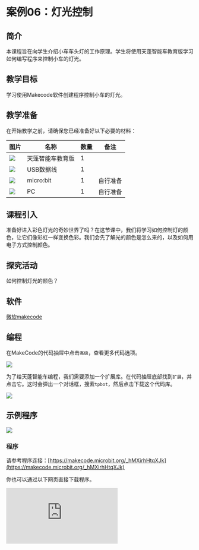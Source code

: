 ﻿---
sidebar_position: 6
sidebar_label: 灯光控制
---

# 案例06：灯光控制

## 简介

本课程旨在向学生介绍小车车头灯的工作原理。学生将使用天蓬智能车教育版学习如何编写程序来控制小车的灯光。

## 教学目标


学习使用Makecode软件创建程序控制小车的灯光。

## 教学准备

在开始教学之前，请确保您已经准备好以下必要的材料：

| 图片 | 名称 | 数量 | 备注 |
|---|---|---|---|
| ![](https://wiki-media-ef.oss-cn-hongkong.aliyuncs.com/docs/microbit/microbit-smart-car/microbit-smart-cutebot-pro/images/power-indicator-01.png)| 天蓬智能车教育版 | 1 |   |
| ![](https://wiki-media-ef.oss-cn-hongkong.aliyuncs.com/docs/microbit/interesting-case/cutebot-fun-football-game-kit/cases-libraries/images/USB-data-cable.png) | USB数据线 | 1 |   |
| ![](https://wiki-media-ef.oss-cn-hongkong.aliyuncs.com/docs/microbit/interesting-case/cutebot-fun-football-game-kit/cases-libraries/images/microbit.png) | micro:bit | 1 | 自行准备 |
| ![](https://wiki-media-ef.oss-cn-hongkong.aliyuncs.com/docs/microbit/interesting-case/cutebot-fun-football-game-kit/cases-libraries/images/pc.png) | PC | 1 | 自行准备 |

## 课程引入

准备好进入彩色灯光的奇妙世界了吗？在这节课中，我们将学习如何控制灯的颜色，让它们像彩虹一样变换色彩。我们会先了解光的颜色是怎么来的，以及如何用电子方式控制颜色。

## 探究活动

如何控制灯光的颜色？

## 软件

[微软makecode](https://makecode.microbit.org/#)


## 编程

在MakeCode的代码抽屉中点击`高级`，查看更多代码选项。

![](https://wiki-media-ef.oss-cn-hongkong.aliyuncs.com/docs/microbit/microbit-smart-car/microbit-tpbot/images/TPBot_tianpeng_case_01_02.png)

为了给天蓬智能车编程，我们需要添加一个扩展库。在代码抽屉底部找到`扩展`，并点击它。这时会弹出一个对话框，搜索`tpbot`，然后点击下载这个代码库。

![](https://wiki-media-ef.oss-cn-hongkong.aliyuncs.com/docs/microbit/microbit-smart-car/microbit-tpbot/images/TPBot_tianpeng_case_01_03.png)


## 示例程序

![](https://wiki-media-ef.oss-cn-hongkong.aliyuncs.com/docs/microbit/microbit-smart-car/microbit-tpbot-edu/TPBot_tianpeng_edu_case_06_07.png)

### 程序

请参考程序连接：[https://makecode.microbit.org/_hMXirhHtqXJk](https://makecode.microbit.org/_hMXirhHtqXJk)


你也可以通过以下网页直接下载程序。

<div
    style={{
        position: 'relative',
        paddingBottom: '60%',
        overflow: 'hidden',
    }}
>
    <iframe
        src="https://makecode.microbit.org/_hMXirhHtqXJk"
        frameborder="0"
        sandbox="allow-popups allow-forms allow-scripts allow-same-origin"
        style={{
            position: 'absolute',
            width: '100%',
            height: '100%',
        }}
    />
</div>


## 结论


当开机后，小车向前行驶，车头灯交替显示红色灯光和蓝色灯光。


## 扩展知识


**光的三原色和加色原理**


光的三原色和加色原理是色彩学中的基础概念，它们解释了光如何被用来创造各种颜色。以下是这些概念的简要介绍：

**光的三原色**
光的三原色是红色、绿色和蓝色（RGB）。这三种颜色的光可以以不同的比例混合，产生其他所有的颜色。在光的混合中，所有的光都加起来，所以这种原理被称为加色原理。

**加色原理**
加色原理是指通过增加不同颜色的光来产生新颜色的过程。当你将两种或更多的光原色混合时，它们会相加在一起，产生更亮的颜色。以下是加色原理的一些关键点：

**原色混合**：

红色 + 绿色 = 黄色
绿色 + 蓝色 = 青色
蓝色 + 红色 = 品红色

**全色光**：

当红色、绿色和蓝色光全部以最高强度混合时，它们会产生白光。

**互补色**：

每种颜色都有一个互补色，当互补色以适当比例混合时，它们会产生白光。互补色包括：
红色和青色
绿色和品红色
蓝色和黄色

**颜色饱和度和亮度**：

通过调整每种原色光的强度，可以产生不同亮度和饱和度的颜色。增加强度会使颜色更亮，减少强度会使颜色变暗或更接近黑色。

**颜色空间**：

RGB颜色模型被广泛用于电子显示设备，如电视、电脑和手机屏幕，它们通过调整RGB三原色的强度来显示数百万种颜色。
理解光的三原色和加色原理对于任何涉及光和颜色的工作都是至关重要的，无论是在艺术、设计、摄影还是视频制作等领域。通过这些原理，我们可以创造出丰富多彩的视觉体验。
